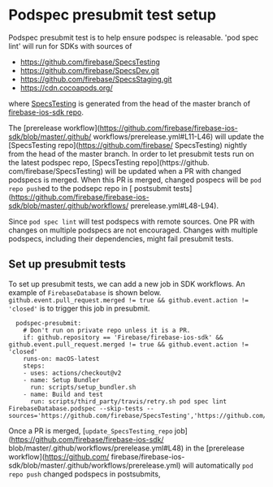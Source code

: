 # Podspec presubmit test setup

Podspec presubmit test is to help ensure podspec is releasable. 'pod spec lint' will run for SDKs
with sources of

- https://github.com/firebase/SpecsTesting
- https://github.com/firebase/SpecsDev.git
- https://github.com/firebase/SpecsStaging.git
- https://cdn.cocoapods.org/

where [SpecsTesting](https://github.com/firebase/SpecsTesting) is generated from the head of the
master branch of [firebase-ios-sdk repo](https://github.com/firebase/firebase-ios-sdk).

The [prerelease workflow](https://github.com/firebase/firebase-ios-sdk/blob/master/.github/
workflows/prerelease.yml#L11-L46) will update the [SpecsTesting repo](https://github.com/firebase/
SpecsTesting) nightly from the head of the master branch.
In order to let presubmit tests run on the latest podspec repo, [SpecsTesting repo](https://github.
com/firebase/SpecsTesting) will be updated when a PR with changed podspecs is merged.
When this PR is merged, changed pospecs will be `pod repo push`ed to the podsepc repo in [
postsubmit tests](https://github.com/firebase/firebase-ios-sdk/blob/master/.github/workflows/
prerelease.yml#L48-L94).

Since `pod spec lint` will test podspecs with remote sources. One PR with changes on multiple
podspecs are not encouraged. Changes with multiple podspecs, including their dependencies, might
fail presubmit tests.

## Set up presubmit tests

To set up presubmit tests, we can add a new job in SDK workflows. An example of `FirebaseDatabase`
is shown below.
`github.event.pull_request.merged != true && github.event.action != 'closed'` is to trigger this
job in presubmit.
```
  podspec-presubmit:
    # Don't run on private repo unless it is a PR.
    if: github.repository == 'Firebase/firebase-ios-sdk' && github.event.pull_request.merged != true && github.event.action != 'closed'
    runs-on: macOS-latest
    steps:
    - uses: actions/checkout@v2
    - name: Setup Bundler
      run: scripts/setup_bundler.sh
    - name: Build and test
      run: scripts/third_party/travis/retry.sh pod spec lint FirebaseDatabase.podspec --skip-tests --sources='https://github.com/firebase/SpecsTesting','https://github.com/firebase/SpecsDev.git','https://github.com/firebase/SpecsStaging.git','https://cdn.cocoapods.org/'

```

Once a PR is merged, [`update_SpecsTesting_repo` job](https://github.com/firebase/firebase-ios-sdk/
blob/master/.github/workflows/prerelease.yml#L48) in the [prerelease workflow](https://github.com/
firebase/firebase-ios-sdk/blob/master/.github/workflows/prerelease.yml) will automatically `pod 
repo push` changed podspecs in postsubmits,
